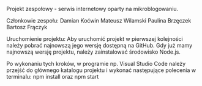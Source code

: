 Projekt zespołowy - serwis internetowy oparty na mikroblogowaniu.

Członkowie zespołu:
Damian Koćwin
Mateusz Wilamski
Paulina Brzęczek
Bartosz Frączyk

Uruchomienie projektu:
Aby uruchomić projekt w pierwszej kolejności należy pobrać najnowszą jego wersję dostępną na GitHub. Gdy już mamy najnowszą wersję projektu, należy zainstalować środowisko Node.js.

Po wykonaniu tych kroków, w programie np. Visual Studio Code należy przejść do głównego katalogu projektu i wykonać następujące polecenia w terminalu:
npm install oraz npm start
